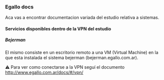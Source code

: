 
### Egallo docs

Aca vas a encontrar documentacion variada del estudio relativa a sistemas.

#### Servicios disponibles dentro de la VPN del estudio

##### Bejerman

El mismo consiste en un escritorio remoto a una VM (Virtual Machine) en la que esta instalada el sistema bejerman (bejerman.egallo.com.ar). 

:warning: Para ver como conectarse a la VPN seguí el documento http://www.egallo.com.ar/docs/#/vpn/ 
